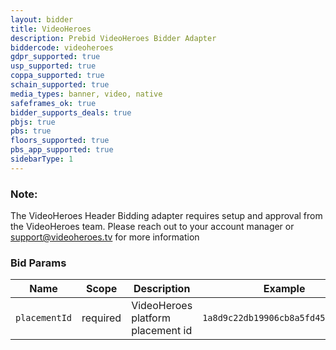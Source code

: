 ```yaml
---
layout: bidder
title: VideoHeroes
description: Prebid VideoHeroes Bidder Adapter
biddercode: videoheroes
gdpr_supported: true
usp_supported: true
coppa_supported: true
schain_supported: true
media_types: banner, video, native
safeframes_ok: true
bidder_supports_deals: true
pbjs: true
pbs: true
floors_supported: true
pbs_app_supported: true
sidebarType: 1
---
```


### Note:

The VideoHeroes Header Bidding adapter requires setup and approval from the VideoHeroes team. Please reach out to your account manager or support@videoheroes.tv for more information

### Bid Params

| Name          | Scope    | Description                       | Example                             | Type      |
|---------------|----------|-----------------------------------|-------------------------------------|-----------|
| `placementId` | required | VideoHeroes platform placement id | `1a8d9c22db19906cb8a5fd4518d05f62`  | `string`  |
